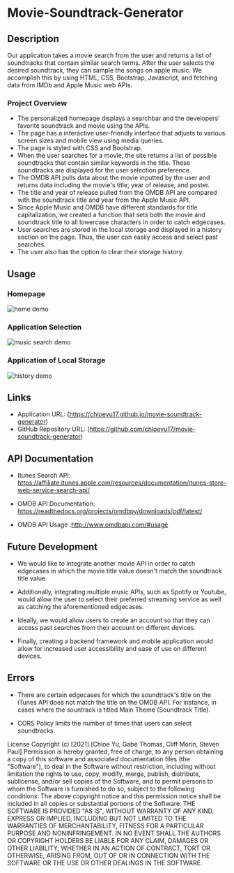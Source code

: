 # Movie-Soundtrack-Generator

## Description 

Our application takes a movie search from the user and returns a list of soundtracks that contain similar search terms.  After the user selects the desired soundtrack, they can sample the songs on apple music. We accomplish this by using HTML, CSS, Bootstrap, Javascript, and fetching data from IMDb and Apple Music web APIs.

### Project Overview

* The personalized homepage displays a searchbar and the developers' favorite soundtrack and movie using the APIs.
* The page has a interactive user-friendly interface that adjusts to various screen sizes and mobile view using media queries. 
* The page is styled with CSS and Bootstrap.
* When the user searches for a movie, the site returns a list of possible soundtracks that contain similar keywords in the title.  These soundtracks are displayed for the user selection preference. 
* The OMDB API pulls data about the movie inputted by the user and returns data including the movie's title, year of release, and poster. 
* The title and year of release pulled from the OMDB API are compared with the soundtrack title and year from the Apple Music API.
* Since Apple Music and OMDB have different standards for title capitalization, we created a function that sets both the movie and soundtrack title to all lowercase characters in order to catch edgecases.
* User searches are stored in the local storage and displayed in a history section on the page.  Thus, the user can easily access and select past searches. 
* The user also has the option to clear their storage history.  

## Usage  

### Homepage  
![home demo](assets/images/homedemo.gif)

### Application Selection 
![music search demo](assets/images/musicsearchdemo.gif)

### Application of Local Storage
![history demo](assets/images/localstoragedemo.gif)

## Links

* Application URL: (https://chloeyu17.github.io/movie-soundtrack-generator)
* GitHub Repository URL: (https://github.com/chloeyu17/movie-soundtrack-generator)

## API Documentation

* Itunes Search API: https://affiliate.itunes.apple.com/resources/documentation/itunes-store-web-service-search-api/

* OMDB API Documentation: https://readthedocs.org/projects/omdbpy/downloads/pdf/latest/

* OMDB API Usage :http://www.omdbapi.com/#usage

## Future Development 

* We would like to integrate another movie API in order to catch edgecases in which the movie title value doesn't match the soundtrack title value.

* Additionally, integrating multiple music APIs, such as Spotify or Youtube, would allow the user to select their preferred streaming service as well as catching the aforementioned edgecases. 

* Ideally, we would allow users to create an account so that they can access past searches from their account on different devices. 

* Finally, creating a backend framework and mobile application would allow for increased user accessibility and ease of use on different devices. 

## Errors

* There are certain edgecases for which the soundtrack's title on the iTunes API does not match the title on the OMDB API.  For instance, in cases where the sountrack is titled Main Theme (Soundtrack Title).

* CORS Policy limits the number of times that users can select soundtracks.


License
Copyright (c) [2021] [Chloe Yu, Gabe Thomas, Cliff Morin, Steven Paul]
Permission is hereby granted, free of charge, to any person obtaining a copy of this software and associated documentation files (the "Software"), to deal in the Software without restriction, including without limitation the rights to use, copy, modify, merge, publish, distribute, sublicense, and/or sell copies of the Software, and to permit persons to whom the Software is furnished to do so, subject to the following conditions:
The above copyright notice and this permission notice shall be included in all copies or substantial portions of the Software.
THE SOFTWARE IS PROVIDED "AS IS", WITHOUT WARRANTY OF ANY KIND, EXPRESS OR IMPLIED, INCLUDING BUT NOT LIMITED TO THE WARRANTIES OF MERCHANTABILITY, FITNESS FOR A PARTICULAR PURPOSE AND NONINFRINGEMENT. IN NO EVENT SHALL THE AUTHORS OR COPYRIGHT HOLDERS BE LIABLE FOR ANY CLAIM, DAMAGES OR OTHER LIABILITY, WHETHER IN AN ACTION OF CONTRACT, TORT OR OTHERWISE, ARISING FROM, OUT OF OR IN CONNECTION WITH THE SOFTWARE OR THE USE OR OTHER DEALINGS IN THE SOFTWARE.
